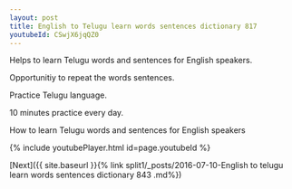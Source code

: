 ```yaml
---
layout: post
title: English to Telugu learn words sentences dictionary 817 
youtubeId: CSwjX6jqQZ0
---
```

 
 
Helps to learn Telugu words and sentences for English speakers.

Opportunitiy to repeat the words sentences. 

Practice Telugu language. 
 
10 minutes practice every day. 
 
How to learn Telugu words and sentences for English speakers 
 
{% include youtubePlayer.html id=page.youtubeId %}
 
 
[Next]({{ site.baseurl }}{% link  split1/_posts/2016-07-10-English to telugu learn words sentences dictionary 843 .md%})
 
